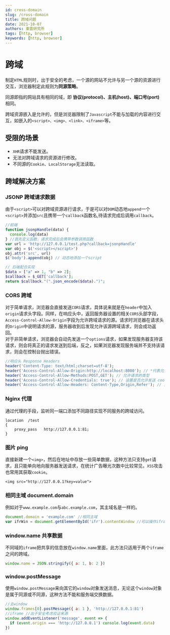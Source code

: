 ```yaml
---
id: cross-domain
slug: /cross-domain
title: 跨域问题
date: 2021-10-07
authors: 東雲研究所
tags: [http, browser]
keywords: [http, browser]
---
```


# 跨域

制定`HTML`规则时，出于安全的考虑，一个源的网站不允许与另一个源的资源进行交互，浏览器制定此规则为**同源策略**。

同源即指的网站具有相同的域，即 **协议(protocol)、主机(host)、端口号(port)** 相同。

跨域资源嵌入是允许的，但是浏览器限制了`Javascript`不能与加载的内容进行交互，如嵌入的`<script>、<img>、<link>、<iframe>`等。

## 受限的场景

- `XHR`请求不能发送。
- 无法对跨域请求的资源进行修改。
- 不同源的`Cookie`、`LocalStorage`无法读取。

## 跨域解决方案

### JSONP 跨域请求数据

由于`<script>`可以对跨域资源进行请求，于是可以对`DOM`动态地`append`一个`<script>`并添加`src`且携带一个`callback`函数名,待请求完成后调用`callback`。

```javascript
//前端
function jsonpHandle(data) {
  console.log(data)
} //首先定义函数，请求完成后会携带参数调用函数
var url = 'http://127.0.0.1/test.php?callback=jsonpHandle'
var obj = $('<script></script>')
obj.attr('src', url)
$('body').append(obj) // 动态地添加一个script
```

```php
// 后端配合实现
$data = ["a" => 1, "b" => 2];
$callback = $_GET['callback'];
return $callback."(".json_encode($data).")";
```

### CORS 跨域

对于简单请求，浏览器会直接发送`CORS`请求，具体说来就是在`header`中加入`origin`请求头字段。同样，在响应头中，返回服务器设置的相关`CORS`头部字段，`Access-Control-Allow-Origin`字段为允许跨域请求的源。请求时浏览器在请求头的`Origin`中说明请求的源，服务器收到后发现允许该源跨域请求，则会成功返回。  
对于非简单请求，浏览器会自动先发送一个`options`请求，如果发现服务器支持该请求，则会将真正的请求发送到后端，反之，如果浏览器发现服务端并不支持该请求，则会在控制台抛出错误。

```php
//响应头 Response Headers
header('Content-Type: text/html;charset=utf-8');
header('Access-Control-Allow-Origin:http://localhost:8080'); // *代表允许任何网址请求
header('Access-Control-Allow-Methods:POST,GET'); // 允许请求的类型
header('Access-Control-Allow-Credentials: true'); // 设置是否允许发送 cookies
header('Access-Control-Allow-Headers: Content-Type,Origin,Refer'); // 允许自定义请求头的字段
```

### Nginx 代理

通过代理的手段，监听同一端口添加不同路径实现不同服务的跨域访问。

```
location  /test
{
    proxy_pass   http://127.0.0.1:81;
}
```

### 图片 ping

直接新建一个`<img>`，然后在地址中存放一些简单数据，这种方法只支持`get`请求，且只能单向地向服务器发送请求，在统计广告曝光次数中比较常见，`XSS`攻击也常用其获取`cookie`。

```
<img src="http://127.0.0.1?key=value">
```

### 相同主域 document.domain

例如对于`www.example.com`与`abc.example.com`，其主域名是一样的。

```javascript
document.domain = 'example.com' //相同主域
var ifrWin = document.getElementById('ifr').contentWindow //可以操作iframe
```

### window.name 共享数据

不同域的`iframe`把共享的信息放在`window.name`里面，此方法只适用于两个`iframe`之间的跨域。

```javascript
window.name = JSON.stringify({ a: 1, b: 2 })
```

### window.postMessage

使用`window.postMessage`来向其它的`window`对象发送消息，无论这个`window`对象是属于同源或不同源，这种方法不能和服务端交换数据。

```javascript
//主window
window.frames[0].postMessage({ a: 1 }, 'http://127.0.0.1:81')
//iframe //出于安全考虑验证来源
window.addEventListener('message', event => {
  if (event.origin === 'http://127.0.0.1') console.log(event.data)
})
```
